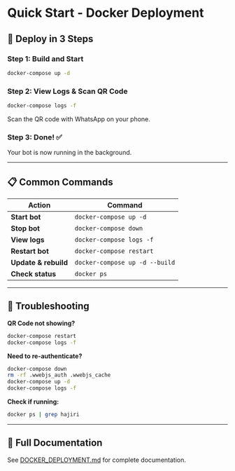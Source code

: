 # Quick Start - Docker Deployment

## 🚀 Deploy in 3 Steps

### Step 1: Build and Start
```bash
docker-compose up -d
```

### Step 2: View Logs & Scan QR Code
```bash
docker-compose logs -f
```
Scan the QR code with WhatsApp on your phone.

### Step 3: Done! ✅
Your bot is now running in the background.

---

## 📋 Common Commands

| Action | Command |
|--------|---------|
| **Start bot** | `docker-compose up -d` |
| **Stop bot** | `docker-compose down` |
| **View logs** | `docker-compose logs -f` |
| **Restart bot** | `docker-compose restart` |
| **Update & rebuild** | `docker-compose up -d --build` |
| **Check status** | `docker ps` |

---

## 🔧 Troubleshooting

**QR Code not showing?**
```bash
docker-compose restart
docker-compose logs -f
```

**Need to re-authenticate?**
```bash
docker-compose down
rm -rf .wwebjs_auth .wwebjs_cache
docker-compose up -d
docker-compose logs -f
```

**Check if running:**
```bash
docker ps | grep hajiri
```

---

## 📖 Full Documentation

See [DOCKER_DEPLOYMENT.md](./DOCKER_DEPLOYMENT.md) for complete documentation.
